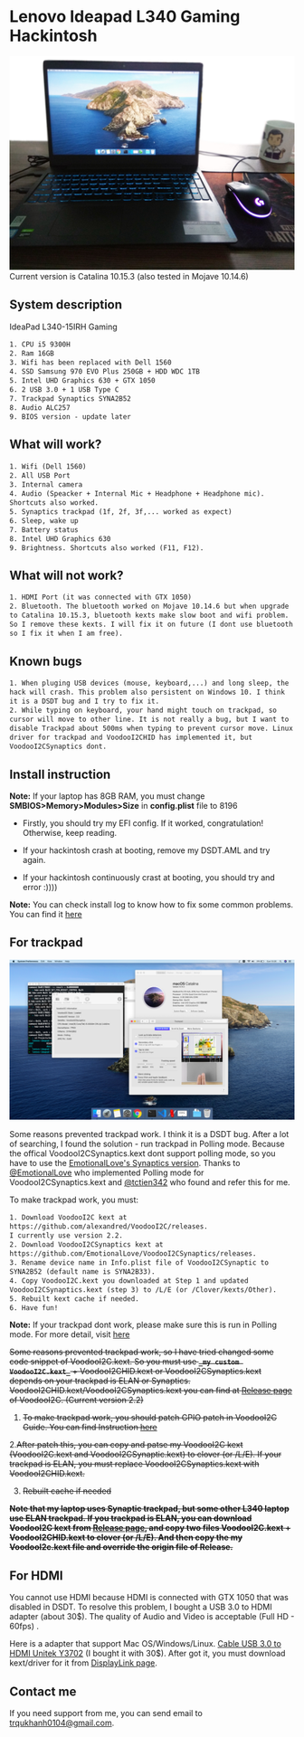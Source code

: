 # Lenovo Ideapad L340 Gaming Hackintosh

![Cover](/docs/cover.jpg)
Current version is Catalina 10.15.3 (also tested in Mojave 10.14.6)

## System description

IdeaPad L340-15IRH Gaming
```
1. CPU i5 9300H
2. Ram 16GB
3. Wifi has been replaced with Dell 1560
4. SSD Samsung 970 EVO Plus 250GB + HDD WDC 1TB
5. Intel UHD Graphics 630 + GTX 1050
6. 2 USB 3.0 + 1 USB Type C
7. Trackpad Synaptics SYNA2B52
8. Audio ALC257
9. BIOS version - update later
```

## What will work?

```
1. Wifi (Dell 1560)
2. All USB Port
3. Internal camera
4. Audio (Speacker + Internal Mic + Headphone + Headphone mic). Shortcuts also worked.
5. Synaptics trackpad (1f, 2f, 3f,... worked as expect)
6. Sleep, wake up
7. Battery status
8. Intel UHD Graphics 630
9. Brightness. Shortcuts also worked (F11, F12).
```

## What will not work?

```
1. HDMI Port (it was connected with GTX 1050)
2. Bluetooth. The bluetooth worked on Mojave 10.14.6 but when upgrade to Catalina 10.15.3, bluetooth kexts make slow boot and wifi problem. So I remove these kexts. I will fix it on future (I dont use bluetooth so I fix it when I am free).
```

## Known bugs

```
1. When pluging USB devices (mouse, keyboard,...) and long sleep, the hack will crash. This problem also persistent on Windows 10. I think it is a DSDT bug and I try to fix it.
2. While typing on keyboard, your hand might touch on trackpad, so cursor will move to other line. It is not really a bug, but I want to disable Trackpad about 500ms when typing to prevent cursor move. Linux driver for trackpad and VoodooI2CHID has implemented it, but VoodooI2CSynaptics dont.
```

## Install instruction

__Note:__ If your laptop has 8GB RAM, you must change __SMBIOS>Memory>Modules>Size__ in __config.plist__ file to 8196

- Firstly, you should try my EFI config. If it worked, congratulation! Otherwise, keep reading.

- If your hackintosh crash at booting, remove my DSDT.AML and try again.

- If your hackintosh  continuously crast at booting, you should try and error :))))

__Note:__ You can check install log to know how to fix some common problems. You can find it [here](/install-log.md)

## For trackpad

![alt text](/docs/trackpad.png)

Some reasons prevented trackpad work. I think it is a DSDT bug. After a lot of searching, I found the solution - run trackpad in Polling mode. Because the offical VoodooI2CSynaptics.kext dont support polling mode, so you have to use the [EmotionalLove's Synaptics version](https://github.com/EmotionalLove/VoodooI2CSynaptics). Thanks to [@EmotionalLove](https://github.com/EmotionalLove) who implemented Polling mode for VoodooI2CSynaptics.kext and [@tctien342](https://github.com/tctien342) who found and refer this for me.

To make trackpad work, you must: 

```
1. Download VoodooI2C kext at https://github.com/alexandred/VoodooI2C/releases.
I currently use version 2.2.
2. Download VoodooI2CSynaptics kext at https://github.com/EmotionalLove/VoodooI2CSynaptics/releases.
3. Rename device name in Info.plist file of VoodooI2CSynaptic to SYNA2B52 (default name is SYNA2B33).
4. Copy VoodooI2C.kext you downloaded at Step 1 and updated VoodooI2CSynaptics.kext (step 3) to /L/E (or /Clover/kexts/Other).
5. Rebuilt kext cache if needed.
6. Have fun!

```

__Note:__ If your trackpad dont work, please make sure this is run in Polling mode. For more detail, visit [here](https://voodooi2c.github.io/#Polling%20Mode/Polling%20Mode)

~~Some reasons prevented trackpad work, so I have tried changed some code snippet of VoodooI2C.kext. So you must use __```_my custom VoodooI2C.kext_```__ + VoodooI2CHID.kext or VoodooI2CSynaptics.kext depends on your trackpad is ELAN or Synaptics. VoodooI2CHID.kext/VoodooI2CSynaptics.kext you can find at [Release page](https://github.com/alexandred/VoodooI2C/releases) of VoodooI2C. (Current version 2.2)~~

1. ~~To make trackpad work, you should patch GPIO patch in VoodooI2C Guide. You can find Instruction [here](https://voodooi2c.github.io/#Installation/Installation)~~

2.~~After patch this, you can copy and patse my VoodooI2C kext (VoodooI2C.kext and VoodooI2CSynaptic.kext) to clover (or /L/E). If your trackpad is ELAN, you must replace VoodooI2CSynaptics.kext with VoodooI2CHID.kext.~~

3. ~~Rebuilt cache if needed~~


~~__Note that my laptop uses Synaptic trackpad, but some other L340 laptop use ELAN trackpad. If you trackpad is ELAN, you can download VoodooI2C kext from [Release page](https://github.com/alexandred/VoodooI2C/releases), and copy two files VoodooI2C.kext + VoodooI2CHID.kext to clover (or /L/E). And then copy the my VoodooI2c.kext file and override the origin file of Release.__~~

## For HDMI

You cannot use HDMI because HDMI is connected with GTX 1050 that was disabled in DSDT. To resolve this problem, I bought a USB 3.0 to HDMI adapter (about 30$). The quality of Audio and Video is acceptable (Full HD - 60fps) .

Here is a adapter that support Mac OS/Windows/Linux. [Cable USB 3.0 to HDMI Unitek Y3702](https://www.amazon.com/-/es/Y-3702/dp/B00DHBWFHU) (I bought it with 30$). After got it, you must download kext/driver for it from [DisplayLink page](https://www.displaylink.com/downloads/macos).

## Contact me

If you need support from me, you can send email to trqukhanh0104@gmail.com.
